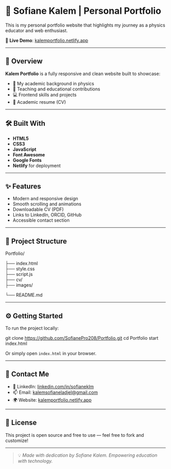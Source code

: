 
# 🌟 Sofiane Kalem | Personal Portfolio

This is my personal portfolio website that highlights my journey as a physics educator and web enthusiast.

🚀 **Live Demo**: [kalemportfolio.netlify.app](https://kalemportfolio.netlify.app)

---

## 📌 Overview

**Kalem Portfolio** is a fully responsive and clean website built to showcase:

- 🧠 My academic background in physics
- 🧪 Teaching and educational contributions
- 💻 Frontend skills and projects
- 📄 Academic resume (CV)

---

## 🛠 Built With

- **HTML5**
- **CSS3**
- **JavaScript**
- **Font Awesome**
- **Google Fonts**
- **Netlify** for deployment

---

## ✨ Features

- Modern and responsive design
- Smooth scrolling and animations
- Downloadable CV (PDF)
- Links to LinkedIn, ORCID, GitHub
- Accessible contact section

---

## 📁 Project Structure


Portfolio/

├── index.html          
├── style.css           
├── script.js           
├── cv/                
├── images/

└── README.md


---



## ⚙️ Getting Started

To run the project locally:


git clone https://github.com/SofianePro208/Portfolio.git
cd Portfolio
start index.html

Or simply open `index.html` in your browser.

---

## 🔗 Contact Me

- 💼 LinkedIn: [linkedin.com/in/sofianeklm](https://linkedin.com/in/sofianeklm)
- 📫 Email: kalemsofianeladjel@gmail.com
- 🌍 Website: [kalemportfolio.netlify.app](https://kalemportfolio.netlify.app)

---

## 📌 License

This project is open source and free to use — feel free to fork and customize!

---

> 💡 *Made with dedication by Sofiane Kalem. Empowering education with technology.*
